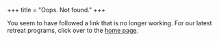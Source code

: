 +++
title = "Oops. Not found."
+++

You seem to have followed a link that is no longer working. For our latest retreat programs, click over to the [home page](/).
